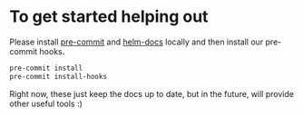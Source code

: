 # To get started helping out
Please install [pre-commit] and [helm-docs] locally and then install our pre-commit hooks.

```bash
pre-commit install
pre-commit install-hooks
```

Right now, these just keep the docs up to date, but in the future, will provide other useful tools :)

[pre-commit]: https://pre-commit.com/#install
[helm-docs]: https://github.com/norwoodj/helm-docs#installation

